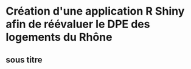# Création d'une application R Shiny afin de réévaluer le DPE des logements du Rhône

## sous titre

